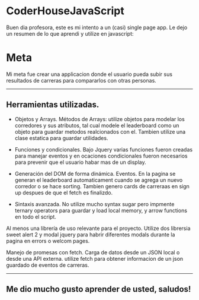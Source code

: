# CoderHouseJavaScript
Buen dia profesora, este es mi intento a un (casi) single page app. Le dejo un resumen de lo que aprendi y utilize en javascript:

# Meta
Mi meta fue crear una applicacion donde el usuario pueda subir sus resultados de carreras para compararlos con otras personas.
* ** 
## Herramientas utilizadas.
* Objetos y Arrays. Métodos de Arrays:
    utilize objetos para modelar los corredores y sus atributos, tal cual modele el leaderboard como un objeto para guardar metodos realcionados con el. Tambien utilize una clase estatica para guardar utilidades.

* Funciones y condicionales. 
    Bajo Jquery varias funciones fueron creadas para manejar eventos y en ocaciones condicionales fueron necesarios para prevenir que el usuario habar mas de un display.
* Generación del DOM de forma dinámica. Eventos.
    En la pagina se generan el leaderboard automaticament cuando se agrega un nuevo corredor o se hace sorting. Tambien genero cards de carreraas en sign up despues de que el fetch es finalizdo.

* Sintaxis avanzada.
    No utilize mucho syntax sugar pero impmente ternary operators para guardar y load local memory, y arrow functions en todo el script.

Al menos una librería de uso relevante para el proyecto.
    Utilize dos librersia sweet alert 2 y modal jquery para habrir diferentes modals durante la pagina en errors o welcom pages.

Manejo de promesas con fetch. Carga de datos desde un JSON local o desde una API externa.
    utilize fetch para obtener informacion de un json guardado de eventos de carreras. 

* ** 

## Me dio mucho gusto aprender de usted, saludos!
